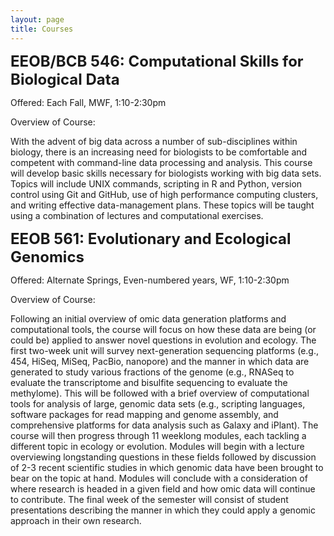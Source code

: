 ```yaml
---
layout: page
title: Courses
---
```


<b><font size = "5">EEOB/BCB 546: Computational Skills for Biological Data</font></b>

Offered: Each Fall, MWF, 1:10-2:30pm

Overview of Course:

With the advent of big data across a number of sub-disciplines within biology, there is an increasing need for biologists to be comfortable and competent with command-line data processing and analysis. This course will develop basic skills necessary for biologists working with big data sets. Topics will include UNIX commands, scripting in R and Python, version control using Git and GitHub, use of high performance computing clusters, and writing effective data-management plans. These topics will be taught using a combination of lectures and computational exercises.

<b><font size = "5">EEOB 561: Evolutionary and Ecological Genomics</font></b>

Offered: Alternate Springs, Even-numbered years, WF, 1:10-2:30pm

Overview of Course:

Following an initial overview of omic data generation platforms and computational tools, the course will focus on how these data are being (or could be) applied to answer novel questions in evolution and ecology. The first two-week unit will survey next-generation sequencing platforms (e.g., 454, HiSeq, MiSeq, PacBio, nanopore) and the manner in which data are generated to study various fractions of the genome (e.g., RNASeq to evaluate the transcriptome and bisulfite sequencing to evaluate the methylome). This will be followed with a brief overview of computational tools for analysis of large, genomic data sets (e.g., scripting languages, software packages for read mapping and genome assembly, and comprehensive platforms for data analysis such as Galaxy and iPlant). The course will then progress through 11 weeklong modules, each tackling a different topic in ecology or evolution. Modules will begin with a lecture overviewing longstanding questions in these fields followed by discussion of 2-3 recent scientific studies in which genomic data have been brought to bear on the topic at hand. Modules will conclude with a consideration of where research is headed in a given field and how omic data will continue to contribute. The final week of the semester will consist of student presentations describing the manner in which they could apply a genomic approach in their own research.

